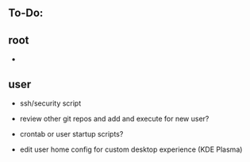 ## To-Do:

## root ##
* 

## user ##
* ssh/security script

* review other git repos and add and execute for new user?

* crontab or user startup scripts?

* edit user home config for custom desktop experience (KDE Plasma)
